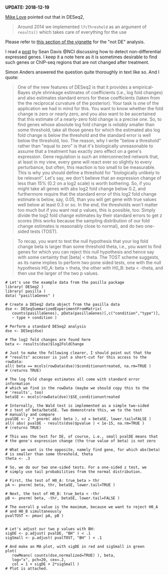 **UPDATE: 2018-12-19**

[Mike Love](https://github.com/crazyhottommy/RNA-seq-analysis/issues/8) pointed out that in DESeq2,

>Around 2014 we implemented `lfcThreshold` as an argument of `results()` which takes care of everything for the use

Please refer to [this section of the vignette](https://www.bioconductor.org/packages/release/bioc/vignettes/DESeq2/inst/doc/DESeq2.html#tests-of-log2-fold-change-above-or-below-a-threshold) for the "not DE" analysis.


I read a [post](http://watson.nci.nih.gov/~sdavis/blog/testing-for-non-differentially-expressed-genes/) by Sean Davis @NCI discussing
how to detect non-differential expressed genes.
I keep it a note here as it is sometimes desirable to find such genes or ChIP-seq regions that are not changed after treatment.


Simon Anders answered the question quite thoroughly in text like so. And I quote:
>One of the new features of DESeq2 is that it provides a empirical-Bayes style shrinkage estimates of coefficients (i.e., log fold changes) and also estimates standard errors for these coefficients (taken from the the reciprocal curvature of the posterior). Your task is one of the application we had in mind for this. You want to know whether the fold change is zero or nearly zero, and you also want to be ascertained that this estimate of a nearly-zero fold change is a precise one. So, to find genes whose absolute log fold change is _reliably_ smaller than some threshold, take all those genes for which the estimated abs log fold change is below the threshold and the standard error is well below the threshold, too. The reason, why I write "below a threshold" rather than "equal to zero" is that it's biologically unreasonable to assume that a treatment has exactly zero effect on a gene's expression. Gene regulation is such an interconnected network that, at least in my view, every gene will react ever so slightly to every perturbance, but often, this reaction is too small to be measurable. This is why you should define a threshold for "biologically unlikely to be relevant". Let's say, we don't believe that an expression change of less than 15% (0.2 on a log2 scale) is worth bothering. So, if you might take all genes with abs log2 fold change below 0.2, and furthermore require that the standard error of this log2 fold change estimate is below, say, 0.05, than you will get gene with true values well below at least 0.3 or so. In the end, the thresholds won't matter too much but if you want real p values, this is possible, too: Simply divide the log2 fold change estimates by their standard errors to get z scores (this works because the sampling distribution of our fold change estimates is reasonably close to normal), and do two one-sided tests (TOST).

> To recap, you want to test the null hypothesis that your log fold change beta is larger than some threshold theta, i.e., you want to find genes for which you can reject this null hypothesis and hence say with some certainty that |beta| < theta. The TOST scheme suggests, as its name implies to perform two pone sided tests, one with the null hypothesis H0_A: beta > theta, the other with H0_B: beta < -theta, and then use the larger of the two p values.

```{r}
# Let's use the example data from the pasilla package
library( DESeq2 )
library( pasilla )
data( "pasillaGenes" )

# Create a DESeq2 data object from the pasilla data
dse <- DESeqSummarizedExperimentFromMatrix(
   counts(pasillaGenes), pData(pasillaGenes)[,c("condition","type")],
   ~ type + condition )

# Perform a standard DESeq2 analysis
dse <- DESeq(dse)

# The log2 fold changes are found here
beta <- results(dse)$log2FoldChange

# Just to make the following clearer, I should point out that the
# "results" accessor is just a short-cut for this access to the rowData:
all( beta == mcols(rowData(dse))$conditionuntreated, na.rm=TRUE )
# (returns TRUE)

# The log fold change estimates all come with standard error information
# which we find in the rowData (maybe we should copy this to the
# 'results', too)
betaSE <- mcols(rowData(dse))$SE_conditionuntreated

# Internally, the Wald test is implemented as a simple two-sided
# z test of beta/betaSE. Two demonstrate this, we to the test
# manually and compare
pvalDE <- 2 * pnorm( abs( beta ), sd = betaSE, lower.tail=FALSE )
all( abs( pvalDE - results(dse)$pvalue ) < 1e-15, na.rm=TRUE )
# (returns TRUE)

# This was the test for DE, of course, i.e., small pvalDE means that
# the gene's expression change (the true value of beta) is not zero

# What we want is the opposite, namely find gene, for which abs(beta)
# is smaller than some threshold, theta
theta <- .3

# So, we do our two one-sided tests. For a one-sided z test, we
# simply use tail probabilities from the normal distribution.

# First, the test of H0_A: true_beta > thr
pA <- pnorm( beta, thr, betaSE, lower.tail=TRUE )

# Next, the test of H0_B: true_beta < -thr
pB <- pnorm( beta, -thr, betaSE, lower.tail=FALSE )

# The overall p value is the maximum, because we want to reject H0_A
# and H0_B simultaneously
pvalTOST <- pmax( pA, pB )


# Let's adjust our two p values with BH:
sigDE <- p.adjust( pvalDE, "BH" ) < .1
sigSmall <- p.adjust( pvalTOST, "BH" ) < .1

# And make an MA plot, with sigDE in red and sigSmall in green
plot(
   rowMeans( counts(dse,normalized=TRUE) ), beta,
   log="x", pch=20, cex=.2,
   col = 1 + sigDE + 2*sigSmall )
# Plot is attached.

```


